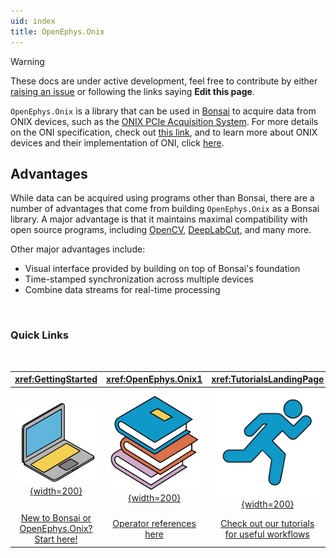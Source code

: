 ```yaml
---
uid: index
title: OpenEphys.Onix
---
```


> [!Warning]
> These docs are under active development, feel free to contribute by either [raising an issue](https://github.com/bonsai-rx/docs/issues) or following the links saying **Edit this page**.

`OpenEphys.Onix` is a library that can be used in [Bonsai](https://bonsai-rx.org/) to acquire data from ONIX devices, such as the [ONIX PCIe Acquisition System](https://open-ephys.org/onix/oeps-9006). For more details on the ONI specification, check out [this link](https://open-ephys.github.io/ONI/), and to learn more about ONIX devices and their implementation of ONI, click [here](https://open-ephys.github.io/onix-docs/).

## Advantages

While data can be acquired using programs other than Bonsai, there are a number of advantages that come from building `OpenEphys.Onix` as a Bonsai library. A major advantage is that it maintains maximal compatibility with open source programs, including [OpenCV](https://opencv.org/), [DeepLabCut](https://www.mackenziemathislab.org/deeplabcut), and many more.

Other major advantages include:
* Visual interface provided by building on top of Bonsai's foundation
* Time-stamped synchronization across multiple devices
* Combine data streams for real-time processing

<br>

### Quick Links
<br>

<div class="quick-links">

| <xref:GettingStarted> | <xref:OpenEphys.Onix1> | <xref:TutorialsLandingPage> |
|:--------------:|:-------------------:|:---------:|
| [![User Guide](images/macbook.svg){width=200}](xref:GettingStarted) | [![Operator Guide](images/books.svg){width=200}](xref:OpenEphys.Onix1) | [![Tutorials](images/running.svg){width=200}](xref:TutorialsLandingPage) |
| [New to Bonsai or <br>OpenEphys.Onix? Start here!](xref:GettingStarted) | [Operator references here](xref:OpenEphys.Onix1) | [Check out our tutorials <br>for useful workflows](xref:TutorialsLandingPage) |

</div>